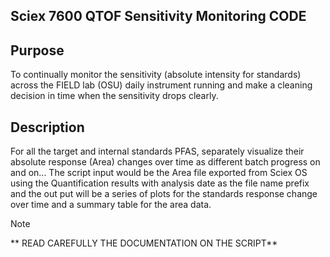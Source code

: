 Sciex 7600 QTOF Sensitivity Monitoring CODE
---------------------------------------
Purpose
-----------
To continually monitor the sensitivity (absolute intensity for standards) across the FIELD lab (OSU) daily instrument running and make a cleaning decision in time when the sensitivity drops clearly.

Description
-----------
For all the target and internal standards PFAS, separately visualize their absolute response (Area) changes over time as different batch progress on and on...
The script input would be the Area file exported from Sciex OS using the Quantification results with analysis date as the file name prefix and the out put will be a series of plots for the standards response change over time and a summary table for the area data. 

> [!NOTE]
> ** READ CAREFULLY THE DOCUMENTATION ON THE SCRIPT**
